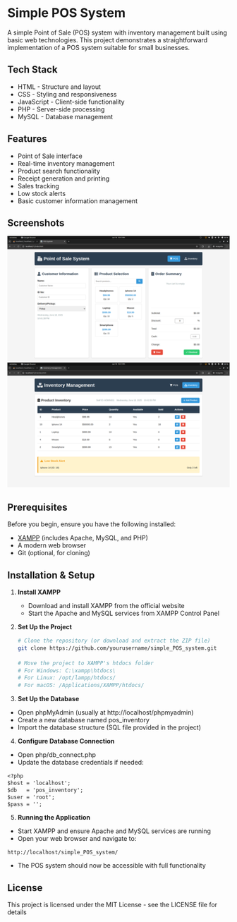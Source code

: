 # Simple POS System

A simple Point of Sale (POS) system with inventory management built using basic web technologies. This project demonstrates a straightforward implementation of a POS system suitable for small businesses.

## Tech Stack

- HTML - Structure and layout
- CSS - Styling and responsiveness
- JavaScript - Client-side functionality
- PHP - Server-side processing
- MySQL - Database management

## Features

- Point of Sale interface
- Real-time inventory management
- Product search functionality
- Receipt generation and printing
- Sales tracking
- Low stock alerts
- Basic customer information management

## Screenshots

![Screenshot-1](/assets/screenshot-1.png)
![Screenshot-2](/assets/screenshot-2.png)

## Prerequisites

Before you begin, ensure you have the following installed:
- [XAMPP](https://www.apachefriends.org/download.html) (includes Apache, MySQL, and PHP)
- A modern web browser
- Git (optional, for cloning)

## Installation & Setup

1. **Install XAMPP**
   - Download and install XAMPP from the official website
   - Start the Apache and MySQL services from XAMPP Control Panel

2. **Set Up the Project**
   ```bash
   # Clone the repository (or download and extract the ZIP file)
   git clone https://github.com/yourusername/simple_POS_system.git
   
   # Move the project to XAMPP's htdocs folder
   # For Windows: C:\xampp\htdocs\
   # For Linux: /opt/lampp/htdocs/
   # For macOS: /Applications/XAMPP/htdocs/

3. **Set Up the Database**

- Open phpMyAdmin (usually at http://localhost/phpmyadmin)
- Create a new database named pos_inventory
- Import the database structure (SQL file provided in the project)

4. **Configure Database Connection**

- Open php/db_connect.php
- Update the database credentials if needed:

```db_connect.php
<?php
$host = 'localhost';
$db   = 'pos_inventory';
$user = 'root';
$pass = '';
```

5. **Running the Application**

- Start XAMPP and ensure Apache and MySQL services are running
- Open your web browser and navigate to:

```
http://localhost/simple_POS_system/
```

- The POS system should now be accessible with full functionality

## License
This project is licensed under the MIT License - see the LICENSE file for details